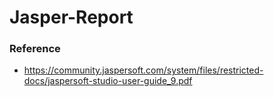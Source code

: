 # Jasper-Report

### Reference

- https://community.jaspersoft.com/system/files/restricted-docs/jaspersoft-studio-user-guide_9.pdf
